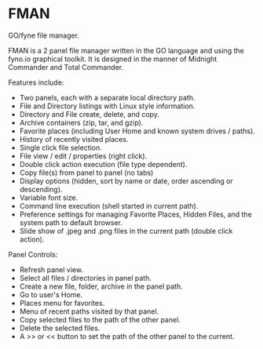 # FMAN
GO/fyne file manager.

FMAN is a 2 panel file manager written in the GO language and using
the fyno.io graphical toolkit.
It is designed in the manner of Midnight Commander and Total Commander.


Features include:
- Two panels, each with a separate local directory path. 
- File and Directory listings with Linux style information.
- Directory and File create, delete, and copy.
- Archive containers (zip, tar, and gzip).
- Favorite places (including User Home and known system drives / paths).
- History of recently visited places.
- Single click file selection.
- File view / edit / properties (right click).
- Double click action execution (file type dependent).
- Copy file(s) from panel to panel (no tabs)
- Display options (hidden, sort by name or date, order ascending or descending).
- Variable font size.
- Command line execution (shell started in current path).
- Preference settings for managing Favorite Places, Hidden Files, and the system path to default browser.
- Slide show of .jpeg and .png files in the current path (double click action).


Panel Controls:
- Refresh panel view.
- Select all files / directories in panel path.
- Create a new file, folder, archive in the panel path.
- Go to user's Home.
- Places menu for favorites.
- Menu of recent paths visited by that panel.
- Copy selected files to the path of the other panel.
- Delete the selected files.
- A >> or << button to set the path of the other panel to the current.
